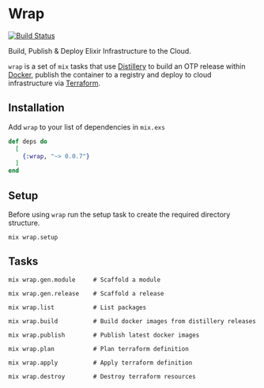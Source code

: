 # Wrap
[![Build Status](https://github.com/fremantle-capital/wrap/workflows/.github/workflows/test.yml/badge.svg)](https://github.com/fremantle-capital/wrap/actions?query=workflow%3A.github%2Fworkflows%2Ftest.yml)

Build, Publish & Deploy Elixir Infrastructure to the Cloud.

`wrap` is a set of `mix` tasks that use [Distillery](https://github.com/bitwalker/distillery) to 
build an OTP release within [Docker](https://www.docker.com/), publish the container to a registry and 
deploy to cloud infrastructure via [Terraform](https://www.terraform.io/).

## Installation

Add `wrap` to your list of dependencies in `mix.exs`

```elixir
def deps do
  [
    {:wrap, "~> 0.0.7"}
  ]
end
```

## Setup

Before using `wrap` run the setup task to create the required directory structure.

```
mix wrap.setup
```

## Tasks

```
mix wrap.gen.module     # Scaffold a module
```

```
mix wrap.gen.release    # Scaffold a release
```

```
mix wrap.list           # List packages
```

```
mix wrap.build          # Build docker images from distillery releases
```

```
mix wrap.publish        # Publish latest docker images
```

```
mix wrap.plan           # Plan terraform definition
```

```
mix wrap.apply          # Apply terraform definition
```

```
mix wrap.destroy        # Destroy terraform resources
```
